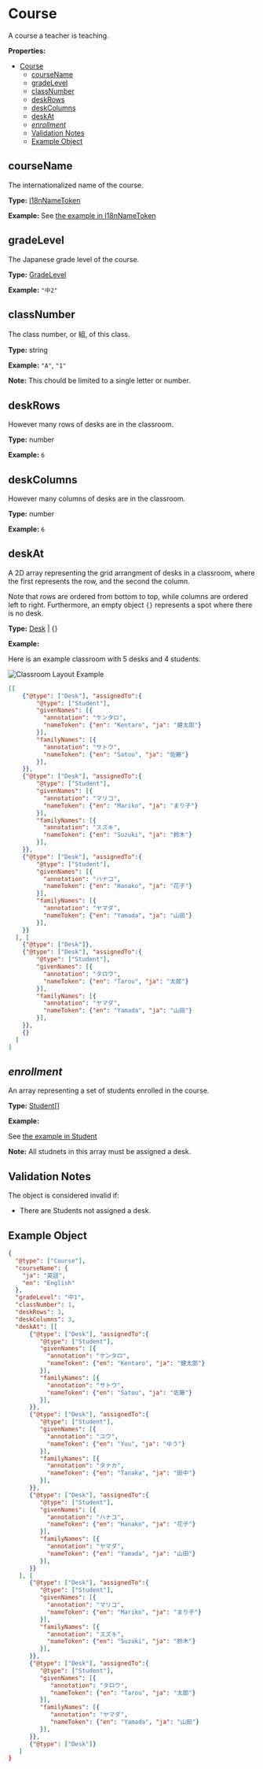 # Course

A course a teacher is teaching.

**Properties:**

- [Course](#course)
  - [courseName](#coursename)
  - [gradeLevel](#gradelevel)
  - [classNumber](#classnumber)
  - [deskRows](#deskrows)
  - [deskColumns](#deskcolumns)
  - [deskAt](#deskat)
  - [*enrollment*](#enrollment)
  - [Validation Notes](#validation-notes)
  - [Example Object](#example-object)

## courseName

The internationalized name of the course.

**Type:** [I18nNameToken](I18nNameToken.md)

**Example:**
See [the example in I18nNameToken](I18nNameToken.md#example-object)

## gradeLevel

The Japanese grade level of the course.

**Type:** [GradeLevel](../types.md#gradelevel)

**Example:**
`"中2"`

## classNumber

The class number, or 組, of this class.

**Type:** string

**Example:**
`"A"`, `"1"`

**Note:** This chould be limited to a single letter or number.

## deskRows

However many rows of desks are in the classroom.

**Type:** number

**Example:**
`6`

## deskColumns

However many columns of desks are in the classroom.

**Type:** number

**Example:**
`6`

## deskAt

A 2D array representing the grid arrangment of desks in a classroom, where the first represents the row, and the second the column.

Note that rows are ordered from bottom to top, while columns are ordered left to right. Furthermore, an empty object `{}` represents a spot where there is no desk.

**Type:** [Desk](./Desk.md) | {}

**Example:**

Here is an example classroom with 5 desks and 4 students.

![Classroom Layout Example](./deskArrayPropertyExample.svg)

```json
[[
    {"@type": ["Desk"], "assignedTo":{
        "@type": ["Student"],
        "givenNames": [{
          "annotation": "ケンタロ",
          "nameToken": {"en": "Kentaro", "ja": "健太郎"}
        }],
        "familyNames": [{
          "annotation": "サトウ",
          "nameToken": {"en": "Satou", "ja": "佐藤"}
        }],
    }},
    {"@type": ["Desk"], "assignedTo":{
        "@type": ["Student"],
        "givenNames": [{
          "annotation": "マリコ",
          "nameToken": {"en": "Mariko", "ja": "まり子"}
        }],
        "familyNames": [{
          "annotation": "スズキ",
          "nameToken": {"en": "Suzuki", "ja": "鈴木"}
        }],
    }},
    {"@type": ["Desk"], "assignedTo":{
        "@type": ["Student"],
        "givenNames": [{
          "annotation": "ハナコ",
          "nameToken": {"en": "Hanako", "ja": "花子"}
        }],
        "familyNames": [{
          "annotation": "ヤマダ",
          "nameToken": {"en": "Yamada", "ja": "山田"}
        }],
    }}
  ], [
    {"@type": ["Desk"]},
    {"@type": ["Desk"], "assignedTo":{
        "@type": ["Student"],
        "givenNames": [{
          "annotation": "タロウ",
          "nameToken": {"en": "Tarou", "ja": "太郎"}
        }],
        "familyNames": [{
          "annotation": "ヤマダ",
          "nameToken": {"en": "Yamada", "ja": "山田"}
        }],
    }},
    {}
  ]
]
```

## *enrollment*

An array representing a set of students enrolled in the course.

**Type:** [Student](./Student.md)[]

**Example:**

See [the example in Student](Student.md#example-object)

**Note:** All studnets in this array must be assigned a desk.

## Validation Notes

The object is considered invalid if:

- There are Students not assigned a desk.

## Example Object

```json
{
  "@type": ["Course"],
  "courseName": {
    "ja": "英語",
    "en": "English"
  },
  "gradeLevel": "中1",
  "classNumber": 1,
  "deskRows": 3,
  "deskColumns": 3,
  "deskAt": [[
      {"@type": ["Desk"], "assignedTo":{
         "@type": ["Student"],
         "givenNames": [{
           "annotation": "ケンタロ",
           "nameToken": {"en": "Kentaro", "ja": "健太郎"}
         }],
         "familyNames": [{
           "annotation": "サトウ",
           "nameToken": {"en": "Satou", "ja": "佐藤"}
         }],
      }},
      {"@type": ["Desk"], "assignedTo":{
         "@type": ["Student"],
         "givenNames": [{
           "annotation": "ユウ",
           "nameToken": {"en": "Yuu", "ja": "ゆう"}
         }],
         "familyNames": [{
           "annotation": "タナカ",
           "nameToken": {"en": "Tanaka", "ja": "田中"}
         }],
      }},
      {"@type": ["Desk"], "assignedTo":{
         "@type": ["Student"],
         "givenNames": [{
           "annotation": "ハナコ",
           "nameToken": {"en": "Hanako", "ja": "花子"}
         }],
         "familyNames": [{
           "annotation": "ヤマダ",
           "nameToken": {"en": "Yamada", "ja": "山田"}
         }],
      }}
   ], [
      {"@type": ["Desk"], "assignedTo":{
         "@type": ["Student"],
         "givenNames": [{
           "annotation": "マリコ",
           "nameToken": {"en": "Mariko", "ja": "まり子"}
         }],
         "familyNames": [{
           "annotation": "スズキ",
           "nameToken": {"en": "Suzuki", "ja": "鈴木"}
         }],
      }},
      {"@type": ["Desk"], "assignedTo":{
         "@type": ["Student"],
         "givenNames": [{
            "annotation": "タロウ",
            "nameToken": {"en": "Tarou", "ja": "太郎"}
         }],
         "familyNames": [{
            "annotation": "ヤマダ",
            "nameToken": {"en": "Yamada", "ja": "山田"}
         }],
      }},
      {"@type": ["Desk"]}
   ]
}
```
